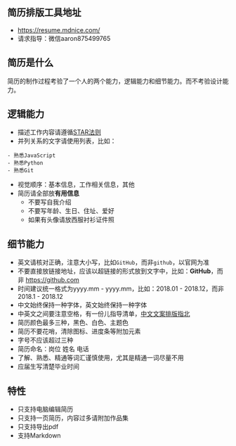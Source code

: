 ## 简历排版工具地址

- https://resume.mdnice.com/
- 请求指导：微信aaron875499765

## 简历是什么

简历的制作过程考验了一个人的两个能力，逻辑能力和细节能力。而不考验设计能力。

## 逻辑能力

- 描述工作内容请遵循[STAR法则](https://baike.baidu.com/item/STAR%E6%B3%95%E5%88%99/9056070?fr=aladdin "STAR法则")
- 并列关系的文字请使用列表，比如：

```
- 熟悉JavaScript
- 熟悉Python
- 熟悉Git
```

- 视觉顺序：基本信息，工作相关信息，其他
- 简历请全部放**有用信息**
  - 不要写自我介绍
  - 不要写年龄、生日、住址、爱好
  - 如果有头像请放西服衬衫证件照

## 细节能力

- 英文请核对正确，注意大小写，比如`GitHub`，而非`github`，以官网为准
- 不要直接放链接地址，应该以超链接的形式放到文字中，比如：**GitHub**，而非 https://github.com
- 时间建议统一格式为yyyy.mm - yyyy.mm，比如：2018.01 - 2018.12，而非 2018.1 - 2018.12
- 中文始终保持一种字体，英文始终保持一种字体
- 中英文之间要注意空格，有一份儿指导清单，[中文文案排版指北](https://github.com/sparanoid/chinese-copywriting-guidelines "中文文案排版指北")
- 简历颜色最多三种，黑色、白色、主题色
- 简历不要花哨，清除图标、进度条等附加元素
- 字号不应该超过三种
- 简历命名：岗位 姓名 电话
- 了解、熟悉、精通等词汇谨慎使用，尤其是精通一词尽量不用
- 应届生写清楚毕业时间

## 特性

- 只支持电脑编辑简历
- 只支持一页简历，内容过多请附加作品集
- 只支持导出pdf
- 支持Markdown
